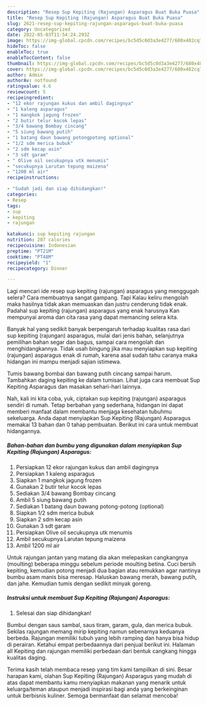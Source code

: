 ```yaml
---
description: "Resep Sup Kepiting (Rajungan) Asparagus Buat Buka Puasa"
title: "Resep Sup Kepiting (Rajungan) Asparagus Buat Buka Puasa"
slug: 2621-resep-sup-kepiting-rajungan-asparagus-buat-buka-puasa
category: Uncategorized
date: 2022-05-03T11:54:24.293Z
image: https://img-global.cpcdn.com/recipes/bc5d5c0d3a3e4277/680x482cq70/sup-kepiting-rajungan-asparagus-foto-resep-utama.jpg
hideToc: false
enableToc: true
enableTocContent: false
thumbnail: https://img-global.cpcdn.com/recipes/bc5d5c0d3a3e4277/680x482cq70/sup-kepiting-rajungan-asparagus-foto-resep-utama.jpg
cover: https://img-global.cpcdn.com/recipes/bc5d5c0d3a3e4277/680x482cq70/sup-kepiting-rajungan-asparagus-foto-resep-utama.jpg
author: Admin
authorAv: notfound
ratingvalue: 4.6
reviewcount: 5
recipeingredient:
- "12 ekor rajungan kukus dan ambil dagingnya"
- "1 kaleng asparagus"
- "1 mangkok jagung frozen"
- "2 butir telur kocok lepas"
- "3/4 bawang Bombay cincang"
- "5 siung bawang putih"
- "1 batang daun bawang potongpotong optional"
- "1/2 sdm merica bubuk"
- "2 sdm kecap asin"
- "3 sdt garam"
- " Olive oil secukupnya utk menumis"
- "secukupnya Larutan tepung maizena"
- "1200 ml air"
recipeinstructions:

- "Sudah jadi dan siap dihidangkan!"
categories:
- Resep
tags:
- sup
- kepiting
- rajungan

katakunci: sup kepiting rajungan 
nutrition: 207 calories
recipecuisine: Indonesian
preptime: "PT21M"
cooktime: "PT48M"
recipeyield: "1"
recipecategory: Dinner

---
```



Lagi mencari ide resep sup kepiting (rajungan) asparagus yang menggugah selera? Cara membuatnya sangat gampang. Tapi Kalau keliru mengolah maka hasilnya tidak akan memuaskan dan justru cenderung tidak enak. Padahal sup kepiting (rajungan) asparagus yang enak harusnya Kan mempunyai aroma dan cita rasa yang dapat memancing selera kita.


Banyak hal yang sedikit banyak berpengaruh terhadap kualitas rasa dari sup kepiting (rajungan) asparagus, mulai dari jenis bahan, selanjutnya pemilihan bahan segar dan bagus, sampai cara mengolah dan menghidangkannya. Tidak usah bingung jika mau menyiapkan sup kepiting (rajungan) asparagus enak di rumah, karena asal sudah tahu caranya maka hidangan ini mampu menjadi sajian istimewa.

Tumis bawang bombai dan bawang putih cincang sampai harum. Tambahkan daging kepiting ke dalam tumisan. Lihat juga cara membuat Sup Kepiting Asparagus dan masakan sehari-hari lainnya.


Nah, kali ini kita coba, yuk, ciptakan sup kepiting (rajungan) asparagus sendiri di rumah. Tetap berbahan yang sederhana, hidangan ini dapat memberi manfaat dalam membantu menjaga kesehatan tubuhmu sekeluarga. Anda dapat menyiapkan Sup Kepiting (Rajungan) Asparagus memakai 13 bahan dan 0 tahap pembuatan. Berikut ini cara untuk membuat hidangannya.

<!--inarticleads1-->

##### Bahan-bahan dan bumbu yang digunakan dalam menyiapkan Sup Kepiting (Rajungan) Asparagus:

1. Persiapkan 12 ekor rajungan kukus dan ambil dagingnya
1. Persiapkan 1 kaleng asparagus
1. Siapkan 1 mangkok jagung frozen
1. Gunakan 2 butir telur kocok lepas
1. Sediakan 3/4 bawang Bombay cincang
1. Ambil 5 siung bawang putih
1. Sediakan 1 batang daun bawang potong-potong (optional)
1. Siapkan 1/2 sdm merica bubuk
1. Siapkan 2 sdm kecap asin
1. Gunakan 3 sdt garam
1. Persiapkan  Olive oil secukupnya utk menumis
1. Ambil secukupnya Larutan tepung maizena
1. Ambil 1200 ml air


Untuk rajungan jantan yang matang dia akan melepaskan cangkangnya (moulting) beberapa minggu sebelum periode moulting betina. Cuci bersih kepiting, kemudian potong menjadi dua bagian atau remukkan agar nantinya bumbu asam manis bisa meresap. Haluskan bawang merah, bawang putih, dan jahe. Kemudian tumis dengan sedikit minyak goreng. 

<!--inarticleads2-->

##### Instruksi untuk membuat Sup Kepiting (Rajungan) Asparagus:


1. Selesai dan siap dihidangkan!

Bumbui dengan saus sambal, saus tiram, garam, gula, dan merica bubuk. Sekilas rajungan memang mirip kepiting namun sebenarnya keduanya berbeda. Rajungan memiliki tubuh yang lebih ramping dan hanya bisa hidup di perairan. Ketahui empat perbedaannya dari penjual berikut ini. Halaman all Kepiting dan rajungan memiliki perbedaan dari bentuk cangkang hingga kualitas daging. 

Terima kasih telah membaca resep yang tim kami tampilkan di sini. Besar harapan kami, olahan Sup Kepiting (Rajungan) Asparagus yang mudah di atas dapat membantu kamu menyiapkan makanan yang menarik untuk keluarga/teman ataupun menjadi inspirasi bagi anda yang berkeinginan untuk berbisnis kuliner. Semoga bermanfaat dan selamat mencoba!
